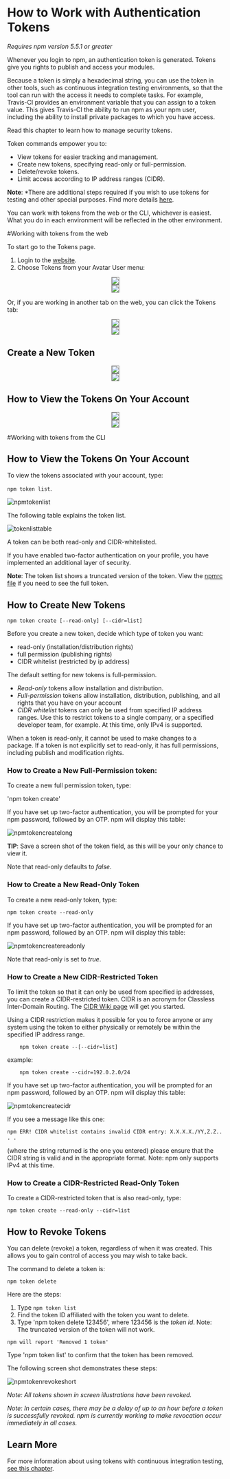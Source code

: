 <!--
title: 17 - How to work with security tokens
featured: true
-->
# How to Work with Authentication Tokens
*Requires npm version 5.5.1 or greater*

Whenever you login to npm, an authentication token is generated. Tokens give you rights to publish and access your modules. 

Because a token is simply a hexadecimal string, you can use the token in other tools, such as continuous integration testing environments, so that the tool can run with the access it needs to complete tasks. For example, Travis-CI provides an environment variable that you can assign to a token value. This gives Travis-CI the ability to run npm as your npm user, including the ability to install private packages to which you have access. 

Read this chapter to learn how to manage security tokens. 

Token commands empower you to:

* View tokens for easier tracking and management.
* Create new tokens, specifying read-only or full-permission.
* Delete/revoke tokens.  
* Limit access according to IP address ranges (CIDR).

**Note**: *There are additional steps required if you wish to use tokens for testing and other special purposes. Find more details [here](https://docs.npmjs.com/private-modules/ci-server-config). 

You can work with tokens from the web or the CLI, whichever is easiest. What you do in each environment will be reflected in the other environment.  

#Working with tokens from the web

To start go to the Tokens page. 

1) Login to the [website](http://www.npmjs.com). 
2) Choose Tokens from your Avatar User menu:

<div style="text-align: center;"><img src="tokens-from-avatar.png" style="border: 1px solid gray;"></div>

<div style="text-align: center;"><img src="/images/tokens-from-avatar.png" style="border: 1px solid gray;"></div>

<!--![Token from avatar](tokens-from-avatar.png)-->
<!--![search criteria](tokens-from-avatar.png)-->

Or, if you are working in another tab on the web, you can click the Tokens tab:
 
<div style="text-align: center;"><img src="tokens-tab.png" style="border: 1px solid gray;"></div>

<div style="text-align: center;"><img src="/images/tokens-tab.png" style="border: 1px solid gray;"></div>

<!--![Token from avatar](tokens-from-avatar.png)-->
<!--![search criteria](tokens-from-avatar.png)-->

## Create a New Token

<div style="text-align: center;"><img src="new-user-token.png" style="border: 1px solid gray;"></div>

<div style="text-align: center;"><img src="/images/new-user-token.png" style="border: 1px solid gray;"></div>


## How to View the Tokens On Your Account


<div style="text-align: center;"><img src="/images/token-new-created.png" style="border: 1px solid gray;"></div>


<div style="text-align: center;"><img src="token-new-created.png" style="border: 1px solid gray;"></div>


#Working with tokens from the CLI

## How to View the Tokens On Your Account

To view the tokens associated with your account, type: 

 `npm token list`. 

![npmtokenlist](/images/npm-token-list-shorter-list.png)

The following table explains the token list. 

![tokenlisttable](/images/token-list-table.png)

A token can be both read-only and CIDR-whitelisted. 

If you have enabled two-factor authentication on your profile, you have implemented an additional layer of security. 

**Note**: The token list shows a truncated version of the token. 
View the [npmrc file](https://docs.npmjs.com/files/npmrc) if you need to see the full token. 

## How to Create New Tokens

`npm token create [--read-only] [--cidr=list]`

Before you create a new token, decide which type of token you want:

* read-only (installation/distribution rights)
* full permission (publishing rights)
* CIDR whitelist (restricted by ip address)

The default setting for new tokens is full-permission.

* *Read-only* tokens allow installation and distribution.
* *Full-permission* tokens allow installation, distribution, publishing, and all rights that you have on your account
* *CIDR whitelist* tokens can only be used from specified IP address ranges. Use this to restrict tokens to a single company, or a specified developer team, for example. At this time, only IPv4 is supported. 

When a token is read-only, it cannot be used to make changes to a package. If a token is not explicitly set to read-only, it has full permissions, including publish and modification rights. 

### How to Create a New Full-Permission token:

To create a new full permission token, type:

'npm token create'

If you have set up two-factor authentication, you will be prompted for your npm password, followed by an OTP. npm will display this table: 

![npmtokencreatelong](/images/npm-token-create-long-version.png)

**TIP**: Save a screen shot of the token field, as this will be your only chance to view it.  

Note that read-only defaults to *false*.

### How to Create a New Read-Only Token

To create a new read-only token, type:

`npm token create --read-only`

If you have set up two-factor authentication, you will be prompted for an npm password, followed by an OTP. npm will display this table: 

![npmtokencreatereadonly](/images/npm-token-create-readonly.png)

Note that read-only is set to *true*.

### How to Create a New CIDR-Restricted Token

To limit the token so that it can only be used from specified ip addresses, you can create a CIDR-restricted token. CIDR is an acronym for Classless Inter-Domain Routing. The [CIDR Wiki page](https://en.wikipedia.org/wiki/Classless_Inter-Domain_Routing) will get you started. 

Using a CIDR restriction makes it possible for you to force anyone or any system using the token to either physically or remotely be within the specified IP address range. 

```
	npm token create --[--cidr=list]
```

example: 

```
	npm token create --cidr=192.0.2.0/24

```

If you have set up two-factor authentication, you will be prompted for an npm password, followed by an OTP. npm will display this table: 

![npmtokencreatecidr](/images/CIDR-create-token.png)

If you see a message like this one:  

```
npm ERR! CIDR whitelist contains invalid CIDR entry: X.X.X.X./YY,Z.Z.. . .

```

(where the string returned is the one you entered) please ensure that the CIDR string is valid and in the appropriate format. Note: npm only supports IPv4 at this time. 

### How to Create a CIDR-Restricted Read-Only Token

To create a CIDR-restricted token that is also read-only, type:

```
npm token create --read-only --cidr=list
```

## How to Revoke Tokens

You can delete (revoke) a token, regardless of when it was created. This allows you to gain control of access you may wish to take back. 

The command to delete a token is:

```npm token delete```

Here are the steps:

1. Type `npm token list`
2. Find the token ID affiliated with the token you want to delete. 
2. Type 'npm token delete 123456', where 123456 is the *token id*. Note: The truncated version of the token will not work. 
  
```
npm will report 'Removed 1 token'
```

Type 'npm token list' to confirm that the token has been removed. 

The following screen shot demonstrates these steps:

![npmtokenrevokeshort](/images/npm-token-revoke-shorter.png)

*Note: All tokens shown in screen illustrations have been revoked.* 

*Note: In certain cases, there may be a delay of up to an hour before a token is successfully revoked. npm is currently working to make revocation occur immediately in all cases.*  

## Learn More

For more information about using tokens with continuous integration testing, [see this chapter](https://docs.npmjs.com/private-modules/ci-server-config).
